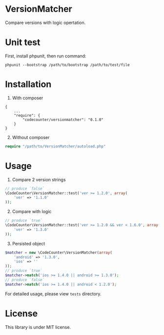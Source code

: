 VersionMatcher
=======

Compare versions with logic opertation.

Unit test
=========

First, install phpunit, then run command:

`phpunit --bootstrap /path/to/bootstrap /path/to/test/file`

Installation
============

1. With composer

```
{
    ...
    "require": {
        "codecounter/versionmatcher": "0.1.0"
    }
}
```

2. Without composer

```php
require "/path/to/VersionMatcher/autoload.php"
```

Usage
=====

1. Compare 2 version strings

```php
// produce `false`
\CodeCounter\VersionMatcher::test('ver >= 1.2.0', array(
    'ver' => '1.1.0'
));
```

2. Compare with logic

```php
// produce `true`
\CodeCounter\VersionMatcher::test('ver >= 1.2.0 && ver < 1.6.0', array(
    'ver' => '1.3.0'
));
```

3. Persisted object

```php
$matcher = new \CodeCounter\VersionMatcher(array(
    'android' => '1.3.0',
    'ios' => ''
));
// produce `true`
$matcher->match('ios >= 1.4.0 || android >= 1.3.0');
// produce `false`
$matcher->match('ios >= 1.4.0 || android < 1.2.0');
```
For detailed usage, please view `tests` directory.

License
=======

This library is under MIT license.
